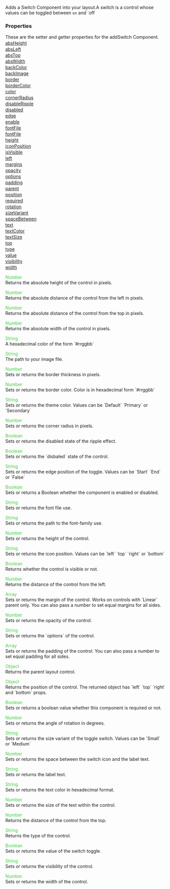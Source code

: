 Adds a Switch Component into your layout.A switch is a control whose values can be toggled between `on` and `off


<h3>Properties</h3>These are the setter and getter properties for the addSwitch Component.<div class="samp" style="margin-top:2px;"><a href="#absheight-0" data-transition="pop" data-rel="popup" class="ui-link">absHeight </a></div><div class="samp" style="margin-top:2px;"><a href="#absleft-5" data-transition="pop" data-rel="popup" class="ui-link">absLeft </a></div><div class="samp" style="margin-top:2px;"><a href="#abstop-10" data-transition="pop" data-rel="popup" class="ui-link">absTop </a></div><div class="samp" style="margin-top:2px;"><a href="#abswidth-15" data-transition="pop" data-rel="popup" class="ui-link">absWidth </a></div><div class="samp" style="margin-top:2px;"><a href="#backcolor-20" data-transition="pop" data-rel="popup" class="ui-link">backColor </a></div><div class="samp" style="margin-top:2px;"><a href="#backimage-25" data-transition="pop" data-rel="popup" class="ui-link">backImage </a></div><div class="samp" style="margin-top:2px;"><a href="#border-30" data-transition="pop" data-rel="popup" class="ui-link">border </a></div><div class="samp" style="margin-top:2px;"><a href="#bordercolor-35" data-transition="pop" data-rel="popup" class="ui-link">borderColor </a></div><div class="samp" style="margin-top:2px;"><a href="#color-40" data-transition="pop" data-rel="popup" class="ui-link">color </a></div><div class="samp" style="margin-top:2px;"><a href="#cornerradius-45" data-transition="pop" data-rel="popup" class="ui-link">cornerRadius </a></div><div class="samp" style="margin-top:2px;"><a href="#disableripple-50" data-transition="pop" data-rel="popup" class="ui-link">disableRipple </a></div><div class="samp" style="margin-top:2px;"><a href="#disabled-55" data-transition="pop" data-rel="popup" class="ui-link">disabled </a></div><div class="samp" style="margin-top:2px;"><a href="#edge-60" data-transition="pop" data-rel="popup" class="ui-link">edge </a></div><div class="samp" style="margin-top:2px;"><a href="#enable-65" data-transition="pop" data-rel="popup" class="ui-link">enable </a></div><div class="samp" style="margin-top:2px;"><a href="#fontfile-70" data-transition="pop" data-rel="popup" class="ui-link">fontFile </a></div><div class="samp" style="margin-top:2px;"><a href="#fontfile-75" data-transition="pop" data-rel="popup" class="ui-link">fontFile </a></div><div class="samp" style="margin-top:2px;"><a href="#height-80" data-transition="pop" data-rel="popup" class="ui-link">height </a></div><div class="samp" style="margin-top:2px;"><a href="#iconposition-85" data-transition="pop" data-rel="popup" class="ui-link">iconPosition </a></div><div class="samp" style="margin-top:2px;"><a href="#isvisible-90" data-transition="pop" data-rel="popup" class="ui-link">isVisible </a></div><div class="samp" style="margin-top:2px;"><a href="#left-95" data-transition="pop" data-rel="popup" class="ui-link">left </a></div><div class="samp" style="margin-top:2px;"><a href="#margins-100" data-transition="pop" data-rel="popup" class="ui-link">margins </a></div><div class="samp" style="margin-top:2px;"><a href="#opacity-105" data-transition="pop" data-rel="popup" class="ui-link">opacity </a></div><div class="samp" style="margin-top:2px;"><a href="#options-110" data-transition="pop" data-rel="popup" class="ui-link">options </a></div><div class="samp" style="margin-top:2px;"><a href="#padding-115" data-transition="pop" data-rel="popup" class="ui-link">padding </a></div><div class="samp" style="margin-top:2px;"><a href="#parent-120" data-transition="pop" data-rel="popup" class="ui-link">parent </a></div><div class="samp" style="margin-top:2px;"><a href="#position-125" data-transition="pop" data-rel="popup" class="ui-link">position </a></div><div class="samp" style="margin-top:2px;"><a href="#required-130" data-transition="pop" data-rel="popup" class="ui-link">required </a></div><div class="samp" style="margin-top:2px;"><a href="#rotation-135" data-transition="pop" data-rel="popup" class="ui-link">rotation </a></div><div class="samp" style="margin-top:2px;"><a href="#sizevariant-140" data-transition="pop" data-rel="popup" class="ui-link">sizeVariant </a></div><div class="samp" style="margin-top:2px;"><a href="#spacebetween-145" data-transition="pop" data-rel="popup" class="ui-link">spaceBetween </a></div><div class="samp" style="margin-top:2px;"><a href="#text-150" data-transition="pop" data-rel="popup" class="ui-link">text </a></div><div class="samp" style="margin-top:2px;"><a href="#textcolor-155" data-transition="pop" data-rel="popup" class="ui-link">textColor </a></div><div class="samp" style="margin-top:2px;"><a href="#textsize-160" data-transition="pop" data-rel="popup" class="ui-link">textSize </a></div><div class="samp" style="margin-top:2px;"><a href="#top-165" data-transition="pop" data-rel="popup" class="ui-link">top </a></div><div class="samp" style="margin-top:2px;"><a href="#type-170" data-transition="pop" data-rel="popup" class="ui-link">type </a></div><div class="samp" style="margin-top:2px;"><a href="#value-175" data-transition="pop" data-rel="popup" class="ui-link">value </a></div><div class="samp" style="margin-top:2px;"><a href="#visibility-180" data-transition="pop" data-rel="popup" class="ui-link">visibility </a></div><div class="samp" style="margin-top:2px;"><a href="#width-185" data-transition="pop" data-rel="popup" class="ui-link">width </a></div>
<div data-role="popup" id="absheight-0" class="ui-content"><p><span style="color:#4c4;">Number</span><br>Returns the absolute height of the control in pixels.</p></div><div data-role="popup" id="absleft-5" class="ui-content"><p><span style="color:#4c4;">Number</span><br>Returns the absolute distance of the control from the left in pixels.</p></div><div data-role="popup" id="abstop-10" class="ui-content"><p><span style="color:#4c4;">Number</span><br>Returns the absolute distance of the control from the top in pixels.</p></div><div data-role="popup" id="abswidth-15" class="ui-content"><p><span style="color:#4c4;">Number</span><br>Returns the absolute width of the control in pixels.</p></div><div data-role="popup" id="backcolor-20" class="ui-content"><p><span style="color:#4c4;">String</span><br>A hexadecimal color of the form `#rrggbb`</p></div><div data-role="popup" id="backimage-25" class="ui-content"><p><span style="color:#4c4;">String</span><br>The path to your image file.</p></div><div data-role="popup" id="border-30" class="ui-content"><p><span style="color:#4c4;">Number</span><br>Sets or returns the border thickness in pixels.</p></div><div data-role="popup" id="bordercolor-35" class="ui-content"><p><span style="color:#4c4;">Number</span><br>Sets or returns the border color. Color is in hexadecimal form `#rrggbb`</p></div><div data-role="popup" id="color-40" class="ui-content"><p><span style="color:#4c4;">String</span><br>Sets or returns the theme color. Values can be `Default` `Primary` or `Secondary`</p></div><div data-role="popup" id="cornerradius-45" class="ui-content"><p><span style="color:#4c4;">Number</span><br>Sets or returns the corner radius in pixels.</p></div><div data-role="popup" id="disableripple-50" class="ui-content"><p><span style="color:#4c4;">Boolean</span><br>Sets or returns the disabled state of the ripple effect.</p></div><div data-role="popup" id="disabled-55" class="ui-content"><p><span style="color:#4c4;">Boolean</span><br>Sets or returns the `disbaled` state of the control.</p></div><div data-role="popup" id="edge-60" class="ui-content"><p><span style="color:#4c4;">String</span><br>Sets or returns the edge position of the toggle. Values can be `Start` `End` or `False`</p></div><div data-role="popup" id="enable-65" class="ui-content"><p><span style="color:#4c4;">Boolean</span><br>Sets or returns a Boolean whether the component is enabled or disabled.</p></div><div data-role="popup" id="fontfile-70" class="ui-content"><p><span style="color:#4c4;">String</span><br>Sets or returns the font file use.</p></div><div data-role="popup" id="fontfile-75" class="ui-content"><p><span style="color:#4c4;">String</span><br>Sets or returns the path to the font-family use.</p></div><div data-role="popup" id="height-80" class="ui-content"><p><span style="color:#4c4;">Number</span><br>Sets or returns the height of the control.</p></div><div data-role="popup" id="iconposition-85" class="ui-content"><p><span style="color:#4c4;">String</span><br>Sets or returns the icon position. Values can be `left` `top` `right` or `bottom`</p></div><div data-role="popup" id="isvisible-90" class="ui-content"><p><span style="color:#4c4;">Boolean</span><br>Returns whether the control is visible or not.</p></div><div data-role="popup" id="left-95" class="ui-content"><p><span style="color:#4c4;">Number</span><br>Returns the distance of the control from the left.</p></div><div data-role="popup" id="margins-100" class="ui-content"><p><span style="color:#4c4;">Array</span><br>Sets or returns the margin of the control. Works on controls with `Linear` parent only. You can also pass a number to set equal margins for all sides.</p></div><div data-role="popup" id="opacity-105" class="ui-content"><p><span style="color:#4c4;">Number</span><br>Sets or returns the opacity of the control.</p></div><div data-role="popup" id="options-110" class="ui-content"><p><span style="color:#4c4;">String</span><br>Sets or returns the `options` of the control.</p></div><div data-role="popup" id="padding-115" class="ui-content"><p><span style="color:#4c4;">Array</span><br>Sets or returns the padding of the control. You can also pass a number to set equal padding for all sides.</p></div><div data-role="popup" id="parent-120" class="ui-content"><p><span style="color:#4c4;">Object</span><br>Returns the parent layout control.</p></div><div data-role="popup" id="position-125" class="ui-content"><p><span style="color:#4c4;">Object</span><br>Returns the position of the control. The returned object has `left` `top` `right` and `bottom` props.</p></div><div data-role="popup" id="required-130" class="ui-content"><p><span style="color:#4c4;">Boolean</span><br>Sets or returns a boolean value whether this component is required or not.</p></div><div data-role="popup" id="rotation-135" class="ui-content"><p><span style="color:#4c4;">Number</span><br>Sets or returns the angle of rotation in degrees.</p></div><div data-role="popup" id="sizevariant-140" class="ui-content"><p><span style="color:#4c4;">String</span><br>Sets or returns the size variant of the toggle switch. Values can be `Small` or `Medium`</p></div><div data-role="popup" id="spacebetween-145" class="ui-content"><p><span style="color:#4c4;">Number</span><br>Sets or returns the space between the switch icon and the label text.</p></div><div data-role="popup" id="text-150" class="ui-content"><p><span style="color:#4c4;">String</span><br>Sets or returns the label text.</p></div><div data-role="popup" id="textcolor-155" class="ui-content"><p><span style="color:#4c4;">String</span><br>Sets or returns the text color in hexadecimal format.</p></div><div data-role="popup" id="textsize-160" class="ui-content"><p><span style="color:#4c4;">Number</span><br>Sets or returns the size of the text within the control.</p></div><div data-role="popup" id="top-165" class="ui-content"><p><span style="color:#4c4;">Number</span><br>Returns the distance of the control from the top.</p></div><div data-role="popup" id="type-170" class="ui-content"><p><span style="color:#4c4;">String</span><br>Returns the type of the control.</p></div><div data-role="popup" id="value-175" class="ui-content"><p><span style="color:#4c4;">Boolean</span><br>Sets or returns the value of the switch toggle.</p></div><div data-role="popup" id="visibility-180" class="ui-content"><p><span style="color:#4c4;">String</span><br>Sets or returns the visibility of the control.</p></div><div data-role="popup" id="width-185" class="ui-content"><p><span style="color:#4c4;">Number</span><br>Sets or returns the width of the control.</p></div>